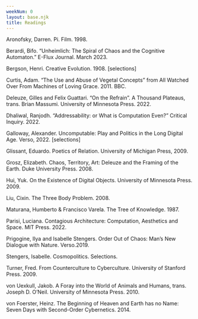 ```yaml
---
weekNum: 0
layout: base.njk
title: Readings
---
```


Aronofsky, Darren. Pi. Film. 1998.

Berardi, Bifo. “Unheimlich: The Spiral of Chaos and the Cognitive Automaton.” E-Flux Journal. March 2023.

Bergson, Henri. Creative Evolution. 1908. [selections]

Curtis, Adam. “The Use and Abuse of Vegetal Concepts” from All Watched Over From Machines of Loving Grace. 2011. BBC.

Deleuze, Gilles and Felix Guattari. “On the Refrain”. A Thousand Plateaus, trans. Brian Massumi. University of Minnesota Press. 2022.

Dhaliwal, Ranjodh. “Addressability: or What is Computation Even?” Critical Inquiry. 2022.

Galloway, Alexander. Uncomputable: Play and Politics in the Long Digital Age. Verso, 2022. [selections]

Glissant, Eduardo. Poetics of Relation. University of Michigan Press, 2009.

Grosz, Elizabeth. Chaos, Territory, Art: Deleuze and the Framing of the Earth. Duke University Press. 2008.

Hui, Yuk. On the Existence of Digital Objects. University of Minnesota Press. 2009.

Liu, Cixin. The Three Body Problem. 2008.

Maturana, Humberto & Francisco Varela. The Tree of Knowledge. 1987.

Parisi, Luciana. Contagious Architecture: Computation, Aesthetics and Space. MIT Press. 2022.

Prigogine, Ilya and Isabelle Stengers. Order Out of Chaos: Man’s New Dialogue with Nature. Verso.2019.

Stengers, Isabelle. Cosmopolitics. Selections.

Turner, Fred. From Counterculture to Cyberculture. University of Stanford Press. 2009.

von Uexkull, Jakob. A Foray into the World of Animals and Humans, trans. Joseph D. O’Neil. University of Minnesota Press. 2010.

von Foerster, Heinz. The Beginning of Heaven and Earth has no Name: Seven Days with Second-Order Cybernetics. 2014.
